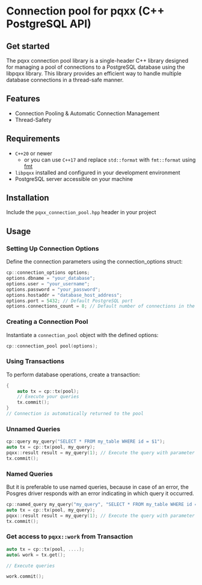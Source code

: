# Connection pool for pqxx (C++ PostgreSQL API)

## Get started
The pqxx connection pool library is a single-header C++ library designed for managing a pool of connections to a PostgreSQL database using the libpqxx library. This library provides an efficient way to handle multiple database connections in a thread-safe manner.

## Features

- Connection Pooling & Automatic Connection Management
- Thread-Safety

## Requirements

- `C++20` or newer
    - or you can use `C++17` and replace `std::format` with `fmt::format` using [fmt](https://github.com/fmtlib/)
- `libpqxx` installed and configured in your development environment
- PostgreSQL server accessible on your machine

## Installation

Include the `pqxx_connection_pool.hpp` header in your project

## Usage

### Setting Up Connection Options

Define the connection parameters using the connection_options struct:

```c++
cp::connection_options options;
options.dbname = "your_database";
options.user = "your_username";
options.password = "your_password";
options.hostaddr = "database_host_address";
options.port = 5432; // Default PostgreSQL port
options.connections_count = 8; // Default number of connections in the pool
```

### Creating a Connection Pool

Instantiate a `connection_pool` object with the defined options:

```c++
cp::connection_pool pool(options);
```

### Using Transactions

To perform database operations, create a transaction:

```c++
{
    auto tx = cp::tx(pool);
    // Execute your queries
    tx.commit();
}
// Connection is automatically returned to the pool
```

### Unnamed Queries

```c++
cp::query my_query("SELECT * FROM my_table WHERE id = $1");
auto tx = cp::tx(pool, my_query);
pqxx::result result = my_query(1); // Execute the query with parameter
tx.commit();
```

### Named Queries
But it is preferable to use named queries, because in case of an error, the Posgres driver responds with an error indicating in which query it occurred.

```c++
cp::named_query my_query("my_query", "SELECT * FROM my_table WHERE id = $1");
auto tx = cp::tx(pool, my_query);
pqxx::result result = my_query(1); // Execute the query with parameter
tx.commit();
```

### Get access to `pqxx::work` from Transaction

```c++
auto tx = cp::tx(pool, ....);
auto& work = tx.get();

// Execute queries

work.commit();
```
